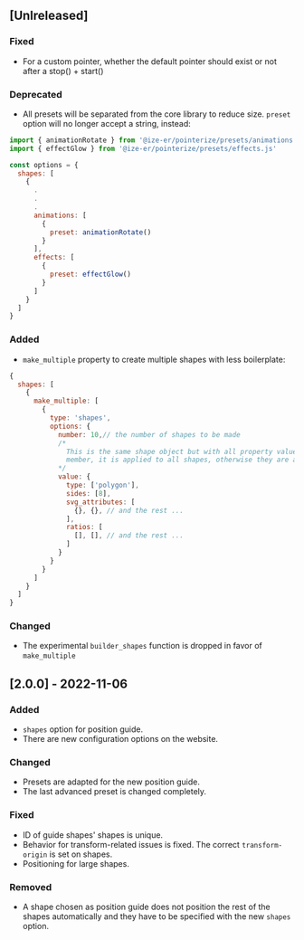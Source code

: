 ## [Unlreleased]

### Fixed

- For a custom pointer, whether the default pointer should exist or not after a stop() + start()

### Deprecated

- All presets will be separated from the core library to reduce size. `preset` option will no longer accept a string, instead: 

```js
import { animationRotate } from '@ize-er/pointerize/presets/animations.js'
import { effectGlow } from '@ize-er/pointerize/presets/effects.js'

const options = {
  shapes: [
    {
      .
      .
      .
      animations: [
        {
          preset: animationRotate()
        }
      ],
      effects: [
        {
          preset: effectGlow()
        }
      ]
    }
  ]
}
```

### Added

- `make_multiple` property to create multiple shapes with less boilerplate: 
```js
{
  shapes: [
    {
      make_multiple: [
        {
          type: 'shapes',
          options: {
            number: 10,// the number of shapes to be made
            /* 
              This is the same shape object but with all property values wrapped in an array. If array has one
              member, it is applied to all shapes, otherwise they are applied in order.
            */
            value: { 
              type: ['polygon'],
              sides: [8],
              svg_attributes: [
                {}, {}, // and the rest ...
              ],
              ratios: [
                [], [], // and the rest ...
              ]
            }
          }
        }
      ]
    }
  ]
}
```

### Changed

- The experimental `builder_shapes` function is dropped in favor of `make_multiple`

## [2.0.0] - 2022-11-06

### Added

- `shapes` option for position guide.
- There are new configuration options on the website.

### Changed

- Presets are adapted for the new position guide.
- The last advanced preset is changed completely.

### Fixed

- ID of guide shapes' shapes is unique.
- Behavior for transform-related issues is fixed. The correct `transform-origin` is set on shapes.
- Positioning for large shapes.

### Removed

- A shape chosen as position guide does not position the rest of the shapes automatically and they have to be specified with the new `shapes` option.

